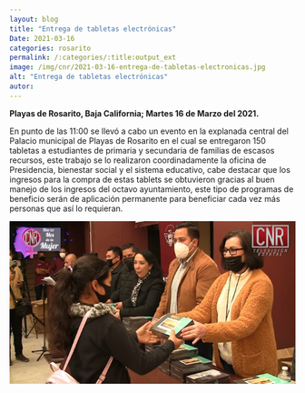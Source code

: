 ```yaml
---
layout: blog
title: "Entrega de tabletas electrónicas"
Date: 2021-03-16
categories: rosarito
permalink: /:categories/:title:output_ext
image: /img/cnr/2021-03-16-entrega-de-tabletas-electronicas.jpg
alt: "Entrega de tabletas electrónicas"
autor:
---
```


**Playas de Rosarito, Baja California; Martes 16 de Marzo del 2021.** 

En punto de las 11:00 se llevó a cabo un evento en la explanada central del Palacio municipal de Playas de Rosarito en el cual se entregaron 150 tabletas a estudiantes de primaria y secundaria de familias de escasos recursos, este trabajo se lo realizaron coordinadamente la oficina de Presidencia, bienestar social y el sistema educativo, cabe destacar que los ingresos para la compra de estas tablets se obtuvieron gracias al buen manejo de los ingresos del octavo ayuntamiento, este tipo de programas de beneficio serán de aplicación permanente para beneficiar cada vez más personas que así lo requieran.

<div id="carouselExampleSlidesOnly" class="carousel slide" data-ride="carousel">
  <div class="carousel-inner">
    <div class="carousel-item active">
       <img class="d-block w-100" src="/img/cnr/2021-03-16-entrega-de-tabletas-electronicas.jpg" loading="lazy"  alt="Entrega de tabletas electrónicas">
    </div>
  </div>
</div>